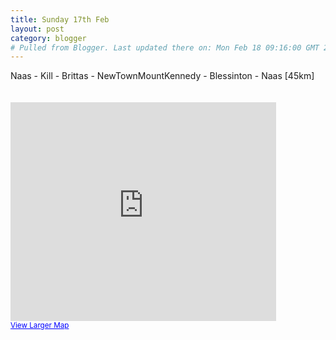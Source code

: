 ```yaml
---
title: Sunday 17th Feb
layout: post
category: blogger
# Pulled from Blogger. Last updated there on: Mon Feb 18 09:16:00 GMT 2008
---
```

Naas - Kill - Brittas - NewTownMountKennedy - Blessinton - Naas [45km]<br> <br /><br /><iframe width="425" height="350" frameborder="0" scrolling="no" marginheight="0" marginwidth="0" src="http://maps.google.com/maps?f=d&amp;hl=en&amp;geocode=&amp;saddr=Naas,+Kildare,+Ireland&amp;daddr=Kill,+Kildare,+Ireland+to:oldmilltown,+kildare+to:gortluam,+kildare+to:kilbride,+wicklow+to:woodend,+wicklow+to:blessington,+wicklow+to:Naas,+Kildare,+Ireland&amp;mra=pi&amp;mrcr=6&amp;sll=53.187522,-6.504936&amp;sspn=0.117671,0.293884&amp;ie=UTF8&amp;ll=53.188139,-6.506653&amp;spn=0.08278,0.20847&amp;output=embed&amp;s=AARTsJr2lQPP7yq4pcSO472G7EIXPEsWMQ"></iframe><br /><small><a href="http://maps.google.com/maps?f=d&amp;hl=en&amp;geocode=&amp;saddr=Naas,+Kildare,+Ireland&amp;daddr=Kill,+Kildare,+Ireland+to:oldmilltown,+kildare+to:gortluam,+kildare+to:kilbride,+wicklow+to:woodend,+wicklow+to:blessington,+wicklow+to:Naas,+Kildare,+Ireland&amp;mra=pi&amp;mrcr=6&amp;sll=53.187522,-6.504936&amp;sspn=0.117671,0.293884&amp;ie=UTF8&amp;ll=53.188139,-6.506653&amp;spn=0.08278,0.20847&amp;source=embed" style="color:#0000FF;text-align:left">View Larger Map</a></small>
